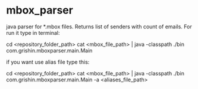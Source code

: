 mbox_parser
===========

java parser for *.mbox files. Returns list of senders with count of emails.
For run it type in terminal:

cd <repository_folder_path>
cat <mbox_file_path> | java -classpath ./bin com.grishin.mboxparser.main.Main

if you want use alias file type this:

cd <repository_folder_path>
cat <mbox_file_path> | java -classpath ./bin com.grishin.mboxparser.main.Main -a <aliases_file_path>

